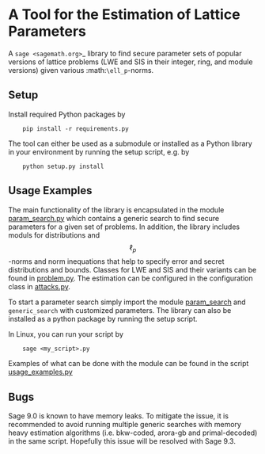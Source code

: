# A Tool for the Estimation of Lattice Parameters
A `sage <sagemath.org>`_ library to find secure parameter sets of popular versions of lattice problems (LWE and SIS in their integer, ring, and module versions) given various :math:`\ell_p`-norms. 


## Setup
Install required Python packages by 

```
    pip install -r requirements.py
```

The tool can either be used as a submodule or installed as a Python library in your environment by running the setup script, e.g. by 

```
    python setup.py install
``` 

## Usage Examples

The main functionality of the library is encapsulated in the module [param_search.py](https://github.com/krebsni/a-tool-for-the-estimation-of-lattice-parameters/blob/main/lattice_parameter_estimation/param_search.py) which contains a generic search to find secure parameters for a given set of problems. In addition, the library includes moduls for distributions and $$\ell_p$$-norms and norm inequations that help to specify error and secret distributions and bounds. Classes for LWE and SIS and their variants can be found in [problem.py](https://github.com/krebsni/a-tool-for-the-estimation-of-lattice-parameters/blob/main/lattice_parameter_estimation/problem.py). The estimation can be configured in the configuration class in  [attacks.py](https://github.com/krebsni/a-tool-for-the-estimation-of-lattice-parameters/blob/main/lattice_parameter_estimation/algorithms.py). 

To start a parameter search simply import the module [param_search](https://github.com/krebsni/a-tool-for-the-estimation-of-lattice-parameters/blob/main/lattice_parameter_estimation/param_search.py) and ```generic_search``` with customized parameters. The library can also be installed as a python package by running the setup script. 

In Linux, you can run your script by

```
    sage <my_script>.py
```

Examples of what can be done with the module can be found in the script [usage_examples.py](https://github.com/krebsni/a-tool-for-the-estimation-of-lattice-parameters/blob/main/usage_examples.py)


Bugs
----
Sage 9.0 is known to have memory leaks. To mitigate the issue, it is recommended to avoid running multiple generic searches with memory heavy estimation algorithms (i.e. bkw-coded, arora-gb and primal-decoded) in the same script. Hopefully this issue will be resolved with Sage 9.3.
